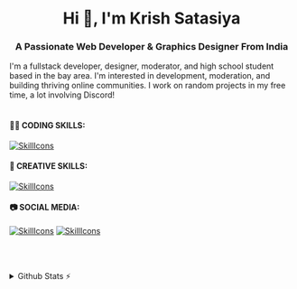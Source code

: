 <h1 align="center">Hi 👋, I'm Krish Satasiya</h1>
<h3 align="center">A Passionate Web Developer & Graphics Designer From India</h3>

I'm a fullstack developer, designer, moderator, and high school student based in the bay area. I'm interested in development, moderation, and building thriving online communities. I work on random projects in my free time, a lot involving Discord!
<br></br>
<div>
  <h4>👩‍💻 CODING SKILLS:</h4>
</div>

[![SkillIcons](https://skillicons.dev/icons?i=js,html,css,nodejs,py,tailwind,vue,mongodb,docker,aws,gcp,azure,react,flutter,androidstudio,cpp,c,angular,aws,gcp,bootstrap,css,html,firebase,flutter,git,github,kotlin,mysql,nodejs,npm,react,wordpress)](https://krishsatasiya.netlify.app/)<br/>

<div>
  <h4>🎨 CREATIVE SKILLS:</h4>
</div>

[![SkillIcons](https://skillicons.dev/icons?i=figma,ae,blender,ai,ps,pr,xd)](https://krishsatasiya.netlify.app/)<br/>

<div>
  <h4>📷 SOCIAL MEDIA:</h4>
</div>

[![SkillIcons](https://skillicons.dev/icons?i=instagram)](https://krishsatasiya.netlify.app/)&nbsp;[![SkillIcons](https://skillicons.dev/icons?i=instagram)](https://krishsatasiya.netlify.app/)




<br></br>
<details>
  <summary>Github Stats ⚡</summary>
  
  <a href="#">![Github stats](https://github-readme-stats.vercel.app/api?username=mrkrishsatasiya&theme=blueberry&count_private=true&hide_border=true&line_height=20)</a>
  <a href="#">![Top Langs](https://github-readme-stats.vercel.app/api/top-langs/?username=mrkrishsatasiya&layout=compact&theme=blueberry&count_private=true&hide_border=true)</a>
</details>

